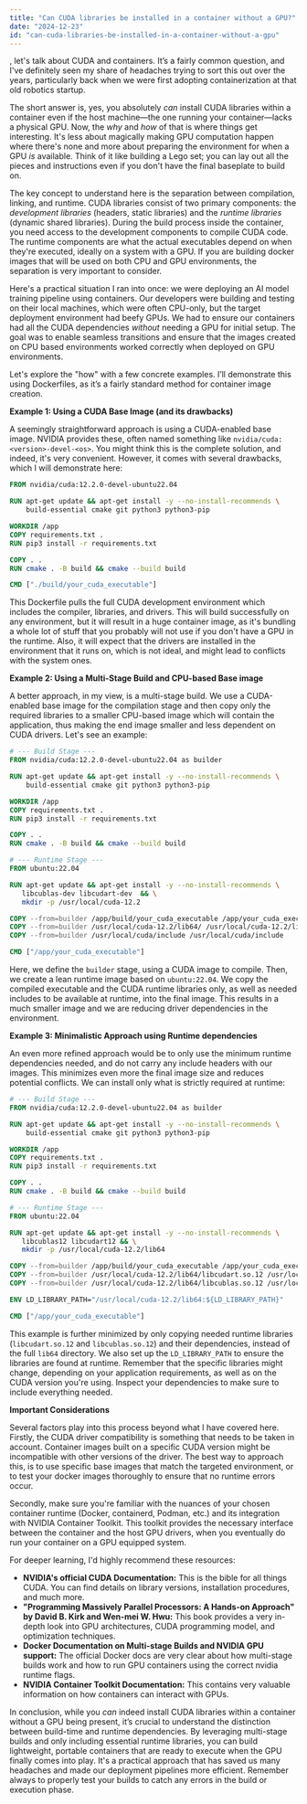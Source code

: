 ```yaml
---
title: "Can CUDA libraries be installed in a container without a GPU?"
date: "2024-12-23"
id: "can-cuda-libraries-be-installed-in-a-container-without-a-gpu"
---
```


, let's talk about CUDA and containers. It’s a fairly common question, and I've definitely seen my share of headaches trying to sort this out over the years, particularly back when we were first adopting containerization at that old robotics startup.

The short answer is, yes, you absolutely *can* install CUDA libraries within a container even if the host machine—the one running your container—lacks a physical GPU. Now, the *why* and *how* of that is where things get interesting. It's less about magically making GPU computation happen where there's none and more about preparing the environment for when a GPU *is* available. Think of it like building a Lego set; you can lay out all the pieces and instructions even if you don't have the final baseplate to build on.

The key concept to understand here is the separation between compilation, linking, and runtime. CUDA libraries consist of two primary components: the *development libraries* (headers, static libraries) and the *runtime libraries* (dynamic shared libraries). During the build process inside the container, you need access to the development components to compile CUDA code. The runtime components are what the actual executables depend on when they're executed, ideally on a system with a GPU. If you are building docker images that will be used on both CPU and GPU environments, the separation is very important to consider.

Here's a practical situation I ran into once: we were deploying an AI model training pipeline using containers. Our developers were building and testing on their local machines, which were often CPU-only, but the target deployment environment had beefy GPUs. We had to ensure our containers had all the CUDA dependencies *without* needing a GPU for initial setup. The goal was to enable seamless transitions and ensure that the images created on CPU based environments worked correctly when deployed on GPU environments.

Let's explore the "how" with a few concrete examples. I’ll demonstrate this using Dockerfiles, as it’s a fairly standard method for container image creation.

**Example 1: Using a CUDA Base Image (and its drawbacks)**

A seemingly straightforward approach is using a CUDA-enabled base image. NVIDIA provides these, often named something like `nvidia/cuda:<version>-devel-<os>`. You might think this is the complete solution, and indeed, it's very convenient. However, it comes with several drawbacks, which I will demonstrate here:

```dockerfile
FROM nvidia/cuda:12.2.0-devel-ubuntu22.04

RUN apt-get update && apt-get install -y --no-install-recommends \
    build-essential cmake git python3 python3-pip

WORKDIR /app
COPY requirements.txt .
RUN pip3 install -r requirements.txt

COPY . .
RUN cmake . -B build && cmake --build build

CMD ["./build/your_cuda_executable"]
```
This Dockerfile pulls the full CUDA development environment which includes the compiler, libraries, and drivers. This will build successfully on any environment, but it will result in a huge container image, as it's bundling a whole lot of stuff that you probably will not use if you don't have a GPU in the runtime. Also, it will expect that the drivers are installed in the environment that it runs on, which is not ideal, and might lead to conflicts with the system ones.

**Example 2: Using a Multi-Stage Build and CPU-based Base image**

A better approach, in my view, is a multi-stage build. We use a CUDA-enabled base image for the compilation stage and then copy only the required libraries to a smaller CPU-based image which will contain the application, thus making the end image smaller and less dependent on CUDA drivers. Let's see an example:

```dockerfile
# --- Build Stage ---
FROM nvidia/cuda:12.2.0-devel-ubuntu22.04 as builder

RUN apt-get update && apt-get install -y --no-install-recommends \
    build-essential cmake git python3 python3-pip

WORKDIR /app
COPY requirements.txt .
RUN pip3 install -r requirements.txt

COPY . .
RUN cmake . -B build && cmake --build build

# --- Runtime Stage ---
FROM ubuntu:22.04

RUN apt-get update && apt-get install -y --no-install-recommends \
   libcublas-dev libcudart-dev  && \
   mkdir -p /usr/local/cuda-12.2

COPY --from=builder /app/build/your_cuda_executable /app/your_cuda_executable
COPY --from=builder /usr/local/cuda-12.2/lib64/ /usr/local/cuda-12.2/lib64/
COPY --from=builder /usr/local/cuda/include /usr/local/cuda/include

CMD ["/app/your_cuda_executable"]
```
Here, we define the `builder` stage, using a CUDA image to compile. Then, we create a lean runtime image based on `ubuntu:22.04`. We copy the compiled executable and the CUDA runtime libraries only, as well as needed includes to be available at runtime, into the final image. This results in a much smaller image and we are reducing driver dependencies in the environment.

**Example 3: Minimalistic Approach using Runtime dependencies**

An even more refined approach would be to only use the minimum runtime dependencies needed, and do not carry any include headers with our images. This minimizes even more the final image size and reduces potential conflicts. We can install only what is strictly required at runtime:

```dockerfile
# --- Build Stage ---
FROM nvidia/cuda:12.2.0-devel-ubuntu22.04 as builder

RUN apt-get update && apt-get install -y --no-install-recommends \
    build-essential cmake git python3 python3-pip

WORKDIR /app
COPY requirements.txt .
RUN pip3 install -r requirements.txt

COPY . .
RUN cmake . -B build && cmake --build build

# --- Runtime Stage ---
FROM ubuntu:22.04

RUN apt-get update && apt-get install -y --no-install-recommends \
   libcublas12 libcudart12 && \
   mkdir -p /usr/local/cuda-12.2/lib64

COPY --from=builder /app/build/your_cuda_executable /app/your_cuda_executable
COPY --from=builder /usr/local/cuda-12.2/lib64/libcudart.so.12 /usr/local/cuda-12.2/lib64/
COPY --from=builder /usr/local/cuda-12.2/lib64/libcublas.so.12 /usr/local/cuda-12.2/lib64/

ENV LD_LIBRARY_PATH="/usr/local/cuda-12.2/lib64:${LD_LIBRARY_PATH}"

CMD ["/app/your_cuda_executable"]

```

This example is further minimized by only copying needed runtime libraries (`libcudart.so.12` and `libcublas.so.12`) and their dependencies, instead of the full `lib64` directory. We also set up the `LD_LIBRARY_PATH` to ensure the libraries are found at runtime. Remember that the specific libraries might change, depending on your application requirements, as well as on the CUDA version you're using. Inspect your dependencies to make sure to include everything needed.

**Important Considerations**

Several factors play into this process beyond what I have covered here.
Firstly, the CUDA driver compatibility is something that needs to be taken in account. Container images built on a specific CUDA version might be incompatible with other versions of the driver. The best way to approach this, is to use specific base images that match the targeted environment, or to test your docker images thoroughly to ensure that no runtime errors occur.

Secondly, make sure you're familiar with the nuances of your chosen container runtime (Docker, containerd, Podman, etc.) and its integration with NVIDIA Container Toolkit. This toolkit provides the necessary interface between the container and the host GPU drivers, when you eventually do run your container on a GPU equipped system.

For deeper learning, I'd highly recommend these resources:

*   **NVIDIA's official CUDA Documentation:** This is the bible for all things CUDA. You can find details on library versions, installation procedures, and much more.
*   **"Programming Massively Parallel Processors: A Hands-on Approach" by David B. Kirk and Wen-mei W. Hwu:** This book provides a very in-depth look into GPU architectures, CUDA programming model, and optimization techniques.
*   **Docker Documentation on Multi-stage Builds and NVIDIA GPU support:** The official Docker docs are very clear about how multi-stage builds work and how to run GPU containers using the correct nvidia runtime flags.
*   **NVIDIA Container Toolkit Documentation:** This contains very valuable information on how containers can interact with GPUs.

In conclusion, while you *can* indeed install CUDA libraries within a container without a GPU being present, it’s crucial to understand the distinction between build-time and runtime dependencies. By leveraging multi-stage builds and only including essential runtime libraries, you can build lightweight, portable containers that are ready to execute when the GPU finally comes into play. It's a practical approach that has saved us many headaches and made our deployment pipelines more efficient. Remember always to properly test your builds to catch any errors in the build or execution phase.
